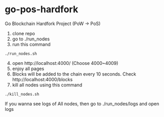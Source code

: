 # go-pos-hardfork
Go Blockchain Hardfork Project (PoW -> PoS)


1. clone repo
2. go to ./run_nodes
3. run this command
```
./run_nodes.sh
```
4. open http://localhost:4000/ (Choose 4000~4009)
5. enjoy all pages
6. Blocks will be added to the chain every 10 seconds. Check http://localhost:4000/blocks
7. kill all nodes using this command
```
./kill_nodes.sh
```

If you wanna see logs of All nodes, then go to ./run_nodes/logs and open logs


